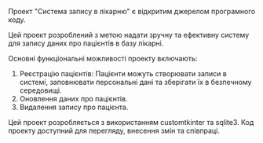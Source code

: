 Проект "Система запису в лікарню" є відкритим джерелом програмного коду.

Цей проект розроблений з метою надати зручну та ефективну систему для запису даних про пацієнтів в базу лікарні.

Основні функціональні можливості проекту включають:

1. Реєстрацію пацієнтів: Пацієнти можуть створювати записи в системі, заповнювати персональні дані та зберігати їх в безпечному середовищі.
2. Оновлення даних про пацієнтів.
3. Видалення запису про пацієнта.

Цей проект розробляється з використанням customtkinter та sqlite3. Код проекту доступний для перегляду, внесення змін та співпраці.
